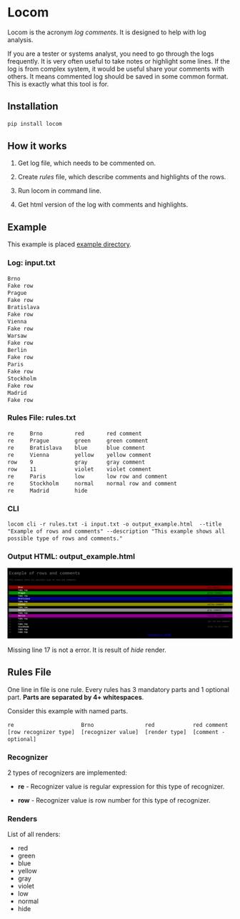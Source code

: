 # Locom
Locom is the acronym *log comments*. 
It is designed to help with log analysis. 

If you are a tester or systems analyst, you need to go through the logs frequently. 
It is very often useful to take notes or highlight some lines. 
If the log is from complex system, it would be useful share your comments with others. 
It means commented log should be saved in some common format. 
This is exactly what this tool is for.

## Installation 
```python
pip install locom 
``` 

## How it works
1. Get log file, which needs to be commented on.

2. Create *rules* file, which describe comments and highlights of the rows.

3. Run locom in command line.

4. Get html version of the log with comments and highlights.

## Example
This example is placed [example directory].

### Log: input.txt
```
Brno
Fake row
Prague
Fake row
Bratislava
Fake row
Vienna
Fake row
Warsaw
Fake row
Berlin
Fake row
Paris
Fake row
Stockholm
Fake row
Madrid
Fake row
```

### Rules File: rules.txt
```
re     Brno          red       red comment
re     Prague        green     green comment
re     Bratislava    blue      blue comment
re     Vienna        yellow    yellow comment
row    9             gray      gray comment
row    11            violet    violet comment
re     Paris         low       low row and comment
re     Stockholm     normal    normal row and comment
re     Madrid        hide
```

### CLI
```
locom cli -r rules.txt -i input.txt -o output_example.html  --title "Example of rows and comments" --description "This example shows all possible type of rows and comments."
```

### Output HTML: output_example.html
![html output example][output_example]

Missing line 17 is not a error. It is result of *hide* render.

## Rules File
One line in file is one rule. Every rules has 3 mandatory parts and 1 optional part. **Parts are separated by 4+ whitespaces**.

Consider this example with named parts. 
```
re                     Brno                red            red comment
[row recognizer type]  [recognizer value]  [render type]  [comment - optional]
```

### Recognizer
2 types of recognizers are implemented:
* **re** - Recognizer value is regular expression for this type of recognizer.

* **row** - Recognizer value is row number for this type of recognizer.

### Renders
List of all renders:
* red
* green 
* blue
* yellow
* gray
* violet
* low 
* normal
* hide

[output_example]: example_img.png "HTML output example"
[example directory]: example/